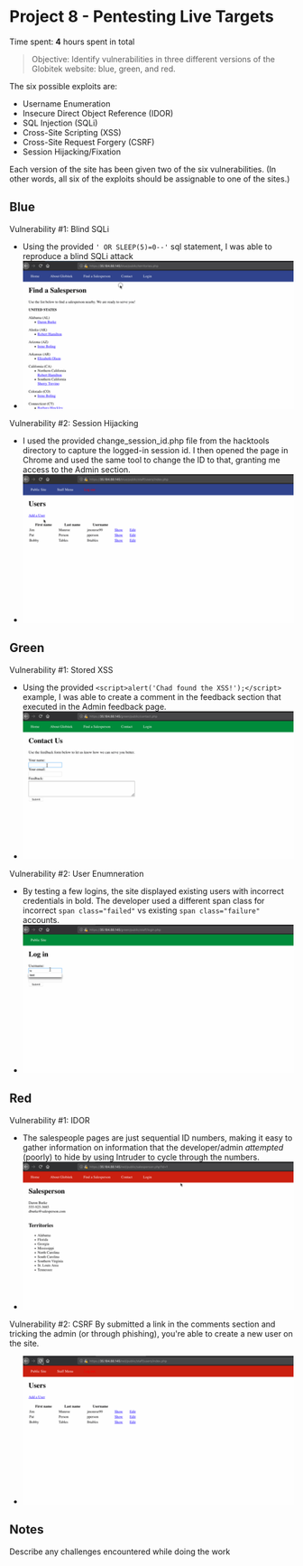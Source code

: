 # Project 8 - Pentesting Live Targets

Time spent: **4** hours spent in total

> Objective: Identify vulnerabilities in three different versions of the Globitek website: blue, green, and red.

The six possible exploits are: 
* Username Enumeration
* Insecure Direct Object Reference (IDOR)
* SQL Injection (SQLi)
* Cross-Site Scripting (XSS)
* Cross-Site Request Forgery (CSRF)
* Session Hijacking/Fixation

Each version of the site has been given two of the six vulnerabilities. (In other words, all six of the exploits should be assignable to one of the sites.)

## Blue

Vulnerability #1: Blind SQLi
- Using the provided `' OR SLEEP(5)=0--'` sql statement, I was able to reproduce a blind SQLi attack
- ![](https://github.com/cboyd0319/cpw8/blob/master/gifs/blue1_blind_sqli.gif)

Vulnerability #2: Session Hijacking
- I used the provided change_session_id.php file from the hacktools directory to capture the logged-in session id. I then opened the page in Chrome and used the same tool to change the ID to that, granting me access to the Admin section.
- ![](https://github.com/cboyd0319/cpw8/blob/master/gifs/blue2_Session_Hijacking.gif)


## Green

Vulnerability #1: Stored XSS
- Using the provided `<script>alert('Chad found the XSS!');</script>` example, I was able to create a comment in the feedback section that executed in the Admin feedback page.
- ![](https://github.com/cboyd0319/cpw8/blob/master/gifs/green1_stored_xss.gif)

Vulnerability #2: User Enumneration
- By testing a few logins, the site displayed existing users with incorrect credentials in bold. The developer used a different span class for incorrect `span class="failed"` vs existing `span class="failure"` accounts.
- ![](https://github.com/cboyd0319/cpw8/blob/master/gifs/green2_user_enumeration.gif)

## Red

Vulnerability #1: IDOR
- The salespeople pages are just sequential ID numbers, making it easy to gather information on information that the developer/admin _attempted_ (poorly) to hide by using Intruder to cycle through the numbers.
- ![](https://github.com/cboyd0319/cpw8/blob/master/gifs/red1_idor.gif)

Vulnerability #2: CSRF
By submitted a link in the comments section and tricking the admin (or through phishing), you're able to create a new user on the site.
- ![](https://github.com/cboyd0319/cpw8/blob/master/gifs/red2_csrf.gif)


## Notes

Describe any challenges encountered while doing the work
